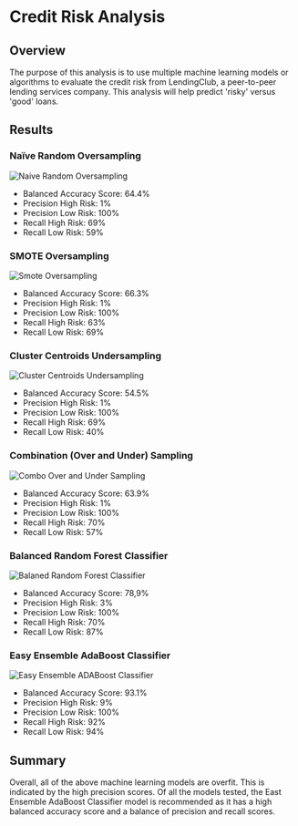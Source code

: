 # Credit Risk Analysis

## Overview 

The purpose of this analysis is to use multiple machine learning models or algorithms to evaluate the credit risk from LendingClub, a peer-to-peer lending services company. This analysis will help predict 'risky' versus 'good' loans. 

## Results 

### Naïve Random Oversampling 
![Naive Random Oversampling](https://user-images.githubusercontent.com/91712554/153800709-fb488780-6d23-4114-8e05-0ccb59fb0001.png)

 * Balanced Accuracy Score: 64.4%
 * Precision High Risk: 1%
 * Precision Low Risk: 100%
 * Recall High Risk: 69%
 * Recall Low Risk: 59%


 ### SMOTE Oversampling 
![Smote Oversampling](https://user-images.githubusercontent.com/91712554/153800739-7570202b-a7b3-427d-b7b8-5218d085a7cf.png)

 * Balanced Accuracy Score: 66.3%
 * Precision High Risk: 1%
 * Precision Low Risk: 100%
 * Recall High Risk: 63%
 * Recall Low Risk: 69%



 ### Cluster Centroids Undersampling
![Cluster Centroids Undersampling](https://user-images.githubusercontent.com/91712554/153800759-7787ae5d-41f9-4479-be47-07fa72f2625e.png)

 * Balanced Accuracy Score: 54.5%
 * Precision High Risk: 1%
 * Precision Low Risk: 100%
 * Recall High Risk: 69%
 * Recall Low Risk: 40%


 ### Combination (Over and Under) Sampling
![Combo Over and Under Sampling](https://user-images.githubusercontent.com/91712554/153800769-8f680ee9-d0d6-411e-a397-19b181212aae.png)

 * Balanced Accuracy Score: 63.9%
 * Precision High Risk: 1%
 * Precision Low Risk: 100%
 * Recall High Risk: 70%
 * Recall Low Risk: 57%


 ### Balanced Random Forest Classifier
![Balaned Random Forest Classifier](https://user-images.githubusercontent.com/91712554/153800776-c579f544-362a-4b74-81d9-33a1f0a20a34.png)

 * Balanced Accuracy Score: 78,9%
 * Precision High Risk: 3%
 * Precision Low Risk: 100%
 * Recall High Risk: 70%
 * Recall Low Risk: 87%



 ### Easy Ensemble AdaBoost Classifier 
![Easy Ensemble ADABoost Classifier](https://user-images.githubusercontent.com/91712554/153800782-952d6900-de0b-4628-9e80-7bbd27f0d0fd.png)

 * Balanced Accuracy Score: 93.1%
 * Precision High Risk: 9%
 * Precision Low Risk: 100%
 * Recall High Risk: 92%
 * Recall Low Risk: 94%


## Summary 

Overall, all of the above machine learning models are overfit. This is indicated by the high precision scores. Of all the models tested, the East Ensemble AdaBoost Classifier model is recommended as it has a high balanced accuracy score and a balance of precision and recall scores. 
